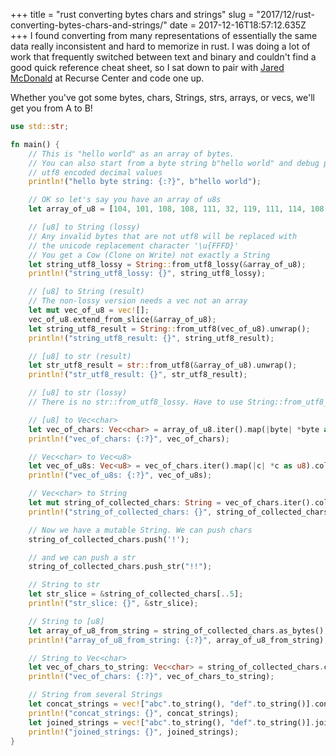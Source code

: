 +++
title = "rust converting bytes chars and strings"
slug = "2017/12/rust-converting-bytes-chars-and-strings/"
date = 2017-12-16T18:57:12.635Z
+++
I found converting from many representations of essentially the same data really inconsistent and hard to memorize in rust. I was doing a lot of work that frequently switched between text and binary and couldn't find a good quick reference cheat sheet, so I sat down to pair with [Jared McDonald](https://jaredmcdonald.github.io/) at Recurse Center and code one up.

Whether you've got some bytes, chars, Strings, strs, arrays, or vecs, we'll get you from A to B!

```rust
use std::str;

fn main() {
    // This is "hello world" as an array of bytes.
    // You can also start from a byte string b"hello world" and debug print that to get the
    // utf8 encoded decimal values
    println!("hello byte string: {:?}", b"hello world");

    // OK so let's say you have an array of u8s
    let array_of_u8 = [104, 101, 108, 108, 111, 32, 119, 111, 114, 108, 100];

    // [u8] to String (lossy)
    // Any invalid bytes that are not utf8 will be replaced with
    // the unicode replacement character '\u{FFFD}'
    // You get a Cow (Clone on Write) not exactly a String
    let string_utf8_lossy = String::from_utf8_lossy(&array_of_u8);
    println!("string_utf8_lossy: {}", string_utf8_lossy);

    // [u8] to String (result)
    // The non-lossy version needs a vec not an array
    let mut vec_of_u8 = vec![];
    vec_of_u8.extend_from_slice(&array_of_u8);
    let string_utf8_result = String::from_utf8(vec_of_u8).unwrap();
    println!("string_utf8_result: {}", string_utf8_result);

    // [u8] to str (result)
    let str_utf8_result = str::from_utf8(&array_of_u8).unwrap();
    println!("str_utf8_result: {}", str_utf8_result);

    // [u8] to str (lossy)
    // There is no str::from_utf8_lossy. Have to use String::from_utf8_lossy

    // [u8] to Vec<char>
    let vec_of_chars: Vec<char> = array_of_u8.iter().map(|byte| *byte as char).collect();
    println!("vec_of_chars: {:?}", vec_of_chars);

    // Vec<char> to Vec<u8>
    let vec_of_u8s: Vec<u8> = vec_of_chars.iter().map(|c| *c as u8).collect();
    println!("vec_of_u8s: {:?}", vec_of_u8s);

    // Vec<char> to String
    let mut string_of_collected_chars: String = vec_of_chars.iter().collect();
    println!("string_of_collected_chars: {}", string_of_collected_chars);

    // Now we have a mutable String. We can push chars
    string_of_collected_chars.push('!');

    // and we can push a str
    string_of_collected_chars.push_str("!!");

    // String to str
    let str_slice = &string_of_collected_chars[..5];
    println!("str_slice: {}", &str_slice);

    // String to [u8]
    let array_of_u8_from_string = string_of_collected_chars.as_bytes();
    println!("array_of_u8_from_string: {:?}", array_of_u8_from_string);

    // String to Vec<char>
    let vec_of_chars_to_string: Vec<char> = string_of_collected_chars.chars().collect();
    println!("vec_of_chars: {:?}", vec_of_chars_to_string);

    // String from several Strings
    let concat_strings = vec!["abc".to_string(), "def".to_string()].concat();
    println!("concat_strings: {}", concat_strings);
    let joined_strings = vec!["abc".to_string(), "def".to_string()].join("---");
    println!("joined_strings: {}", joined_strings);
}
```
